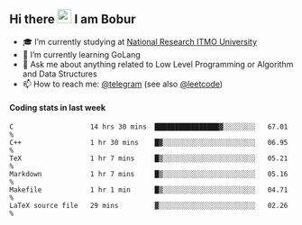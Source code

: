 ## Hi there <img src="https://media.giphy.com/media/hvRJCLFzcasrR4ia7z/giphy.gif" width="25px" height="25px"> I am Bobur

- :mortar_board: I’m currently studying at [National Research ITMO University](https://itmo.ru/)
- :seedling: I’m currently learning GoLang
- :speech_balloon: Ask me about anything related to Low Level Programming or Algorithm and Data Structures
- :mailbox: How to reach me: [@telegram](https://t.me/octoant) (see also [@leetcode](https://leetcode.com/octoant/))    

#### Coding stats in last week

<!--START_SECTION:waka-->

```text
C                   14 hrs 30 mins  ████████████████▓░░░░░░░░   67.01 %
C++                 1 hr 30 mins    █▓░░░░░░░░░░░░░░░░░░░░░░░   06.95 %
TeX                 1 hr 7 mins     █▒░░░░░░░░░░░░░░░░░░░░░░░   05.21 %
Markdown            1 hr 7 mins     █▒░░░░░░░░░░░░░░░░░░░░░░░   05.16 %
Makefile            1 hr 1 min      █▒░░░░░░░░░░░░░░░░░░░░░░░   04.71 %
LaTeX source file   29 mins         ▓░░░░░░░░░░░░░░░░░░░░░░░░   02.26 %
```

<!--END_SECTION:waka-->

